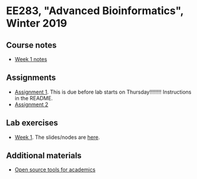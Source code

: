 # EE283, "Advanced Bioinformatics", Winter 2019

## Course notes

* [Week 1 notes](Week1Lecture.md)

## Assignments

* [Assignment 1](https://github.com/ThorntonLab/AdvInformatics2019Assignment1).  This is due before lab starts on
  Thursday!!!!!!!!  Instructions in the README.
* [Assignment 2](hw2.md)

## Lab exercises

* [Week 1](Lab1.md).  The slides/nodes are [here](tidyverse.md).

## Additional materials

* [Open source tools for academics](oss.md)
